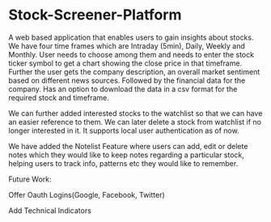 # Stock-Screener-Platform
A web based application that enables users to gain insights about stocks. We have four time frames which are Intraday (5min), Daily, Weekly and Monthly. User needs to choose among them and needs to enter the stock ticker symbol to get a chart showing the close price in that timeframe. Further the user gets the company description, an overall market sentiment based on different news sources. Followed by the financial data for the company. Has an option to download the data in a csv format for the required stock and timeframe.

We can further added interested stocks to the watchlist so that we can have an easier reference to them. We can later delete a stock from watchlist if no longer interested in it. It supports local user authentication as of now.

We have added the Notelist Feature where users can add, edit or delete notes which they would like to keep notes regarding a particular stock, helping users to track info, patterns etc they would like to remember.


Future Work:

Offer Oauth Logins(Google, Facebook, Twitter)

Add Technical Indicators

